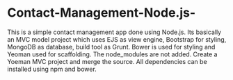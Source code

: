 # Contact-Management-Node.js-
<p>This is a simple contact management app done using Node.js. 
Its basically an MVC model project which uses EJS as view engine, Bootstrap for styling, MongoDB as database, build tool as Grunt. Bower is used for styling and Yeoman used for scaffolding. The node_modules are not added.
Create a Yoeman MVC project and merge the source. All dependencies can be installed using npm and bower.
</p> 
